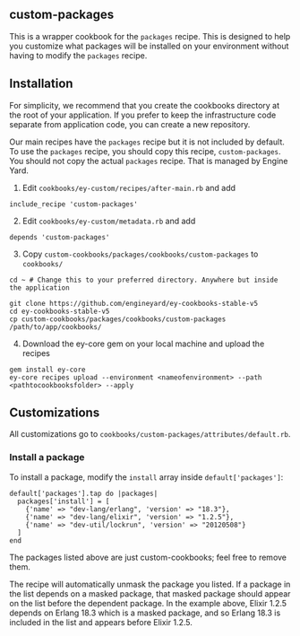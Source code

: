 ## custom-packages

This is a wrapper cookbook for the `packages` recipe. This is designed to help you customize what packages will be installed on your environment without having to modify the `packages` recipe.

## Installation

For simplicity, we recommend that you create the cookbooks directory at the root of your application. If you prefer to keep the infrastructure code separate from application code, you can create a new repository.

Our main recipes have the `packages` recipe but it is not included by default. To use the `packages` recipe, you should copy this recipe, `custom-packages`. You should not copy the actual `packages` recipe. That is managed by Engine Yard.

1. Edit `cookbooks/ey-custom/recipes/after-main.rb` and add

  ```
  include_recipe 'custom-packages'
  ```

2. Edit `cookbooks/ey-custom/metadata.rb` and add

  ```
  depends 'custom-packages'
  ```

3. Copy `custom-cookbooks/packages/cookbooks/custom-packages` to `cookbooks/`

  ```
  cd ~ # Change this to your preferred directory. Anywhere but inside the application

  git clone https://github.com/engineyard/ey-cookbooks-stable-v5
  cd ey-cookbooks-stable-v5
  cp custom-cookbooks/packages/cookbooks/custom-packages /path/to/app/cookbooks/
  ```

4. Download the ey-core gem on your local machine and upload the recipes

  ```
  gem install ey-core
  ey-core recipes upload --environment <nameofenvironment> --path <pathtocookbooksfolder> --apply
  ```

## Customizations

All customizations go to `cookbooks/custom-packages/attributes/default.rb`.

### Install a package

To install a package, modify the `install` array inside `default['packages']`:

```
default['packages'].tap do |packages|
  packages['install'] = [
    {'name' => "dev-lang/erlang", 'version' => "18.3"},
    {'name' => "dev-lang/elixir", 'version' => "1.2.5"},
    {'name' => "dev-util/lockrun", 'version' => "20120508"}
  ]
end
```

The packages listed above are just custom-cookbooks; feel free to remove them.

The recipe will automatically unmask the package you listed. If a package in the list depends on a masked package, that masked package should appear on the list before the dependent package. In the example above, Elixir 1.2.5 depends on Erlang 18.3 which is a masked package, and so Erlang 18.3 is included in the list and appears before Elixir 1.2.5.
